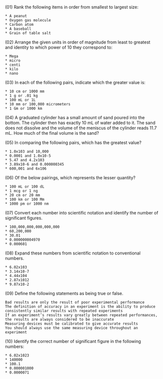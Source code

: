 (01) Rank the following items in order from smallest to largest size:

    * A peanut
    * Oxygen gas molecule
    * Carbon atom
    * A baseball
    * Grain of table salt

(02) Arrange the given units in order of magnitude from least to greatest and identity to which power of 10 they correspond to:

    * Mega
    * micro
    * centi
    * kilo
    * nano

(03) In each of the following pairs, indicate which the greater value is:

    * 10 cm or 1000 mm
    * 1 g or .01 kg
    * 100 mL or 1L
    * 10 mm or 100,000 micrometers
    * 1 Gm or 1000 km

(04) A graduated cylinder has a small amount of sand poured into the bottom. The cylinder then has exactly 10 mL of water added to it. The sand does not dissolve and the volume of the meniscus of the cylinder reads 11.7 mL. How much of the final volume is the sand?

(05) In comparing the following pairs, which has the greatest value?

    * 1.0x103 and 10,000
    * 0.0001 and 1.0x10-5
    * 5.47 and 4.2x103
    * 3.89x10-6 and 0.000000345
    * 600,001 and 6x106

(06) Of the below pairings, which represents the lesser quantity?

    * 100 mL or 100 dL
    * 1 mcg or 1 ng
    * 20 cm or 20 mm
    * 100 km or 100 Mm
    * 1000 pm or 1000 nm

(07) Convert each number into scientific notation and identify the number of significant figures.

    * 100,000,000,000,000,000
    * 60,200,000
    * 30.01
    * 0.000000004970
    * 0.000601

(08) Expand these numbers from scientific notation to conventional numbers.

    * 6.02x103
    * 3.14x10-7
    * 4.44x104
    * 2.87x1012
    * 9.87x10-2

(09) Define the following statements as being true or false.

    Bad results are only the result of poor experimental performance
    The definition of accuracy in an experiment is the ability to produce consistently similar results with repeated experiments
    If an experiment’s results vary greatly between repeated performances, the results are always considered to be inaccurate
    Measuring devices must be calibrated to give accurate results
    You should always use the same measuring device throughout an experiment

(10) Identify the correct number of significant figure in the following numbers:

    * 6.02x1023
    * 140000
    * 100.1
    * 0.000001000
    * 0.0000071
